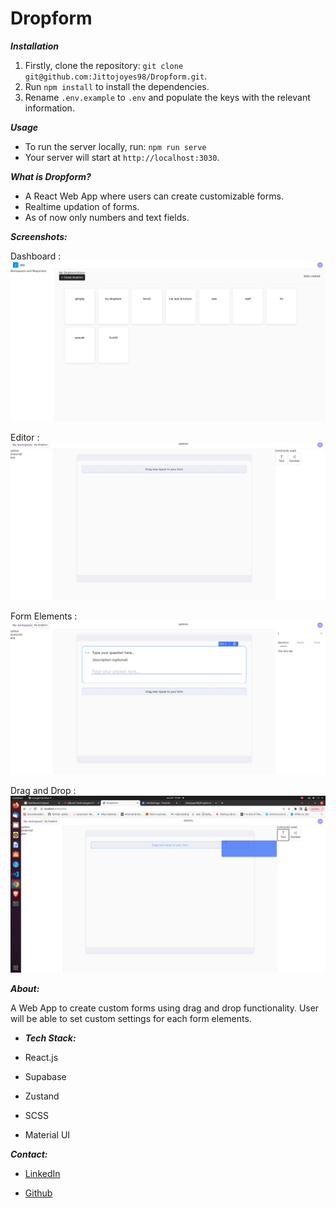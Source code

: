 # Dropform

**_Installation_**

1. Firstly, clone the repository: `git clone git@github.com:Jittojoyes98/Dropform.git`.
2. Run `npm install` to install the dependencies.
3. Rename `.env.example` to `.env` and populate the keys with the relevant information.

**_Usage_**

- To run the server locally, run: `npm run serve`
- Your server will start at `http://localhost:3030`.

**_What is Dropform?_**

- A React Web App where users can create customizable forms.
- Realtime updation of forms.
- As of now only numbers and text fields.

**_Screenshots:_**

Dashboard :
![Screenshot of the Dropform Dashboard](assets/readme/dashboard.png)

Editor :
![Screenshot of the Dropform Editor](assets/readme/editor.png)

Form Elements :
![Screenshot of the Dropform Form Elements](assets/readme/form-elements.png)

Drag and Drop :
![Screenshot of the Dropform Editor](assets/readme/DragandDrop.png)

**_About:_**

A Web App to create custom forms using drag and drop functionality. User will be able to set custom settings for each form elements.

- **_Tech Stack:_**

- React.js
- Supabase
- Zustand
- SCSS
- Material UI

**_Contact:_**

- [LinkedIn](https://www.linkedin.com/in/jittojoyes/)

- [Github](https://github.com/Jittojoyes98/)
